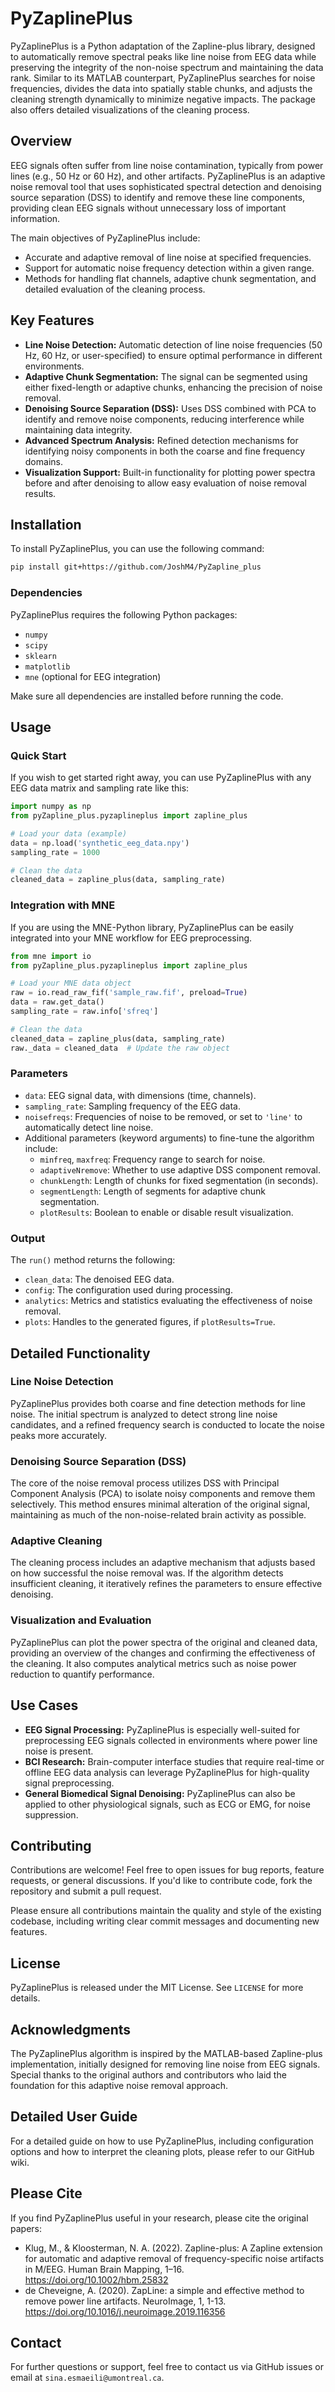 # PyZaplinePlus

PyZaplinePlus is a Python adaptation of the Zapline-plus library, designed to automatically remove spectral peaks like line noise from EEG data while preserving the integrity of the non-noise spectrum and maintaining the data rank. Similar to its MATLAB counterpart, PyZaplinePlus searches for noise frequencies, divides the data into spatially stable chunks, and adjusts the cleaning strength dynamically to minimize negative impacts. The package also offers detailed visualizations of the cleaning process.

## Overview

EEG signals often suffer from line noise contamination, typically from power lines (e.g., 50 Hz or 60 Hz), and other artifacts. PyZaplinePlus is an adaptive noise removal tool that uses sophisticated spectral detection and denoising source separation (DSS) to identify and remove these line components, providing clean EEG signals without unnecessary loss of important information.

The main objectives of PyZaplinePlus include:
- Accurate and adaptive removal of line noise at specified frequencies.
- Support for automatic noise frequency detection within a given range.
- Methods for handling flat channels, adaptive chunk segmentation, and detailed evaluation of the cleaning process.

## Key Features

- **Line Noise Detection:** Automatic detection of line noise frequencies (50 Hz, 60 Hz, or user-specified) to ensure optimal performance in different environments.
- **Adaptive Chunk Segmentation:** The signal can be segmented using either fixed-length or adaptive chunks, enhancing the precision of noise removal.
- **Denoising Source Separation (DSS):** Uses DSS combined with PCA to identify and remove noise components, reducing interference while maintaining data integrity.
- **Advanced Spectrum Analysis:** Refined detection mechanisms for identifying noisy components in both the coarse and fine frequency domains.
- **Visualization Support:** Built-in functionality for plotting power spectra before and after denoising to allow easy evaluation of noise removal results.

## Installation

To install PyZaplinePlus, you can use the following command:

```sh
pip install git+https://github.com/JoshM4/PyZapline_plus
```

### Dependencies
PyZaplinePlus requires the following Python packages:
- `numpy`
- `scipy`
- `sklearn`
- `matplotlib`
- `mne` (optional for EEG integration)

Make sure all dependencies are installed before running the code.

## Usage

### Quick Start
If you wish to get started right away, you can use PyZaplinePlus with any EEG data matrix and sampling rate like this:

```python
import numpy as np
from pyZapline_plus.pyzaplineplus import zapline_plus

# Load your data (example)
data = np.load('synthetic_eeg_data.npy')
sampling_rate = 1000

# Clean the data
cleaned_data = zapline_plus(data, sampling_rate)
```

### Integration with MNE
If you are using the MNE-Python library, PyZaplinePlus can be easily integrated into your MNE workflow for EEG preprocessing.

```python
from mne import io
from pyZapline_plus.pyzaplineplus import zapline_plus

# Load your MNE data object
raw = io.read_raw_fif('sample_raw.fif', preload=True)
data = raw.get_data()
sampling_rate = raw.info['sfreq']

# Clean the data
cleaned_data = zapline_plus(data, sampling_rate)
raw._data = cleaned_data  # Update the raw object
```

### Parameters
- `data`: EEG signal data, with dimensions (time, channels).
- `sampling_rate`: Sampling frequency of the EEG data.
- `noisefreqs`: Frequencies of noise to be removed, or set to `'line'` to automatically detect line noise.
- Additional parameters (keyword arguments) to fine-tune the algorithm include:
  - `minfreq`, `maxfreq`: Frequency range to search for noise.
  - `adaptiveNremove`: Whether to use adaptive DSS component removal.
  - `chunkLength`: Length of chunks for fixed segmentation (in seconds).
  - `segmentLength`: Length of segments for adaptive chunk segmentation.
  - `plotResults`: Boolean to enable or disable result visualization.

### Output
The `run()` method returns the following:
- `clean_data`: The denoised EEG data.
- `config`: The configuration used during processing.
- `analytics`: Metrics and statistics evaluating the effectiveness of noise removal.
- `plots`: Handles to the generated figures, if `plotResults=True`.

## Detailed Functionality

### Line Noise Detection
PyZaplinePlus provides both coarse and fine detection methods for line noise. The initial spectrum is analyzed to detect strong line noise candidates, and a refined frequency search is conducted to locate the noise peaks more accurately.

### Denoising Source Separation (DSS)
The core of the noise removal process utilizes DSS with Principal Component Analysis (PCA) to isolate noisy components and remove them selectively. This method ensures minimal alteration of the original signal, maintaining as much of the non-noise-related brain activity as possible.

### Adaptive Cleaning
The cleaning process includes an adaptive mechanism that adjusts based on how successful the noise removal was. If the algorithm detects insufficient cleaning, it iteratively refines the parameters to ensure effective denoising.

### Visualization and Evaluation
PyZaplinePlus can plot the power spectra of the original and cleaned data, providing an overview of the changes and confirming the effectiveness of the cleaning. It also computes analytical metrics such as noise power reduction to quantify performance.

## Use Cases
- **EEG Signal Processing:** PyZaplinePlus is especially well-suited for preprocessing EEG signals collected in environments where power line noise is present.
- **BCI Research:** Brain-computer interface studies that require real-time or offline EEG data analysis can leverage PyZaplinePlus for high-quality signal preprocessing.
- **General Biomedical Signal Denoising:** PyZaplinePlus can also be applied to other physiological signals, such as ECG or EMG, for noise suppression.

## Contributing
Contributions are welcome! Feel free to open issues for bug reports, feature requests, or general discussions. If you'd like to contribute code, fork the repository and submit a pull request.

Please ensure all contributions maintain the quality and style of the existing codebase, including writing clear commit messages and documenting new features.

## License
PyZaplinePlus is released under the MIT License. See `LICENSE` for more details.

## Acknowledgments
The PyZaplinePlus algorithm is inspired by the MATLAB-based Zapline-plus implementation, initially designed for removing line noise from EEG signals. Special thanks to the original authors and contributors who laid the foundation for this adaptive noise removal approach.

## Detailed User Guide
For a detailed guide on how to use PyZaplinePlus, including configuration options and how to interpret the cleaning plots, please refer to our GitHub wiki.

## Please Cite
If you find PyZaplinePlus useful in your research, please cite the original papers:

- Klug, M., & Kloosterman, N. A. (2022). Zapline-plus: A Zapline extension for automatic and adaptive removal of frequency-specific noise artifacts in M/EEG. Human Brain Mapping, 1–16. https://doi.org/10.1002/hbm.25832
- de Cheveigne, A. (2020). ZapLine: a simple and effective method to remove power line artifacts. NeuroImage, 1, 1-13. https://doi.org/10.1016/j.neuroimage.2019.116356

## Contact
For further questions or support, feel free to contact us via GitHub issues or email at `sina.esmaeili@umontreal.ca`.
